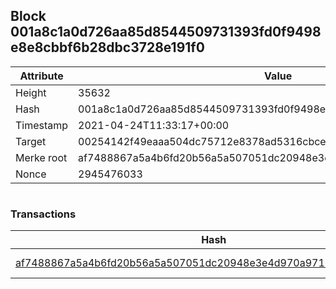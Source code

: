 ## Block 001a8c1a0d726aa85d8544509731393fd0f9498e8e8cbbf6b28dbc3728e191f0

Attribute | Value
--- | ---
Height | 35632
Hash | 001a8c1a0d726aa85d8544509731393fd0f9498e8e8cbbf6b28dbc3728e191f0
Timestamp | 2021-04-24T11:33:17+00:00
Target | 00254142f49eaaa504dc75712e8378ad5316cbcead634704b3734b6271167cc4
Merke root | af7488867a5a4b6fd20b56a5a507051dc20948e3e4d970a9716139f2d49246d5
Nonce | 2945476033

```

```

### Transactions

Hash | Amount
--- | ---
[af7488867a5a4b6fd20b56a5a507051dc20948e3e4d970a9716139f2d49246d5](af7488867a5a4b6fd20b56a5a507051dc20948e3e4d970a9716139f2d49246d5.md) | 10.00000000 SKEPTI 
